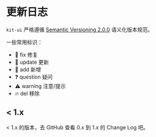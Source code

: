 # 更新日志

`kit-ui` 严格遵循 [Semantic Versioning 2.0.0](http://semver.org/lang/zh-CN/) 语义化版本规范。

一些常用标识：

- 🐞 fix 修复
- 🔄 update 更新
- 🔑 add 新增
- ❓ question 疑问
- ⚠️ warning 注意/提示
- 🔥 del 移除

## < 1.x

< 1.x 的版本，去 GitHub 查看 0.x 到 1.x 的 Change Log 吧。
